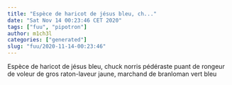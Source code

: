 ```yaml
---
title: "Espèce de haricot de jésus bleu, ch..."
date: "Sat Nov 14 00:23:46 CET 2020"
tags: ["fuu", "pipotron"]
author: m1ch3l
categories: ["generated"]
slug: "fuu/2020-11-14-00:23:46"
---
```


Espèce de haricot de jésus bleu, chuck norris pédéraste puant de rongeur de voleur de gros raton-laveur jaune, marchand de branloman vert bleu
